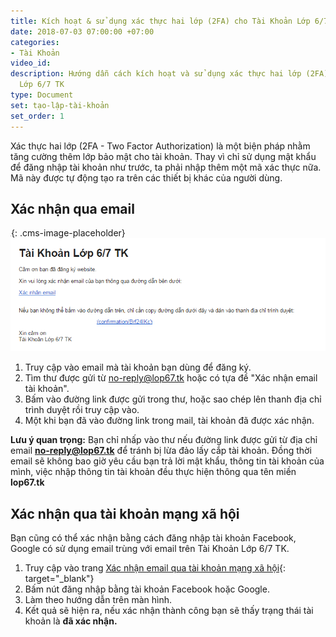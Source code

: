 ```yaml
---
title: Kích hoạt & sử dụng xác thực hai lớp (2FA) cho Tài Khoản Lớp 6/7 TK
date: 2018-07-03 07:00:00 +07:00
categories:
- Tài Khoản
video_id: 
description: Hướng dẫn cách kích hoạt và sử dụng xác thực hai lớp (2FA) cho Tài Khoản
  Lớp 6/7 TK
type: Document
set: tạo-lập-tài-khoản
set_order: 1
---
```


X&aacute;c thực hai lớp (2FA - Two Factor Authorization) l&agrave; một biện ph&aacute;p nhằm tăng cường th&ecirc;m lớp bảo mật cho t&agrave;i khoản. Thay v&igrave; chỉ sử dụng mật khẩu để đăng nhập t&agrave;i khoản như trước, ta phải nhập th&ecirc;m một m&atilde; x&aacute;c thực nữa. M&atilde; n&agrave;y được tự động tạo ra tr&ecirc;n c&aacute;c thiết bị kh&aacute;c của người d&ugrave;ng.

## X&aacute;c nhận qua email

![](data:image/png;base64,iVBORw0KGgoAAAANSUhEUgAAAAEAAAABCAYAAAAfFcSJAAAADUlEQVQYV2NYtWrVfwAG/gL+NbCogwAAAABJRU5ErkJggg==){: .cms-image-placeholder}![](/uploads/capture-7.PNG)

1. Truy cập v&agrave;o email m&agrave; t&agrave;i khoản bạn d&ugrave;ng để đăng k&yacute;.
2. T&igrave;m thư được gửi từ no-reply@lop67.tk hoặc c&oacute; tựa đề "X&aacute;c nhận email t&agrave;i khoản".
3. Bấm v&agrave;o đường link được gửi trong thư, hoặc sao ch&eacute;p l&ecirc;n thanh địa chỉ tr&igrave;nh duyệt rồi truy cập v&agrave;o.
4. Một khi bạn đ&atilde; v&agrave;o đường link trong mail, t&agrave;i khoản đ&atilde; được x&aacute;c nhận.

**Lưu &yacute; quan trọng:** Bạn chỉ nhấp v&agrave;o thư nếu đường link được gửi từ địa chỉ email **no-reply@lop67.tk** để tr&aacute;nh bị lừa đảo lấy cắp t&agrave;i khoản. Đồng thời email sẽ kh&ocirc;ng bao giờ y&ecirc;u cầu bạn trả lời mật khẩu, th&ocirc;ng tin t&agrave;i khoản của m&igrave;nh, việc nhập th&ocirc;ng tin t&agrave;i khoản đều thực hiện th&ocirc;ng qua t&ecirc;n miền **lop67.tk**

## X&aacute;c nhận qua t&agrave;i khoản mạng x&atilde; hội

Bạn cũng c&oacute; thể x&aacute;c nhận bằng c&aacute;ch đăng nhập t&agrave;i khoản Facebook, Google c&oacute; sử dụng email tr&ugrave;ng với email tr&ecirc;n T&agrave;i Khoản Lớp 6/7 TK.

1. Truy cập v&agrave;o trang [X&aacute;c nhận email qua t&agrave;i khoản mạng x&atilde; hội](//www.lop67.tk/verify){: target="_blank"}
2. Bấm n&uacute;t đăng nhập bằng t&agrave;i khoản Facebook hoặc Google.
3. L&agrave;m theo hướng dẫn tr&ecirc;n m&agrave;n h&igrave;nh.
4. Kết quả sẽ hiện ra, nếu x&aacute;c nhận th&agrave;nh c&ocirc;ng bạn sẽ thấy trạng th&aacute;i t&agrave;i khoản l&agrave; **đ&atilde; x&aacute;c nhận.**

#